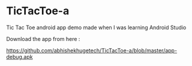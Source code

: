 # TicTacToe-a
Tic Tac Toe android app demo made when I was learning Android Studio


Download the app from here :

https://github.com/abhishekhugetech/TicTacToe-a/blob/master/app-debug.apk
